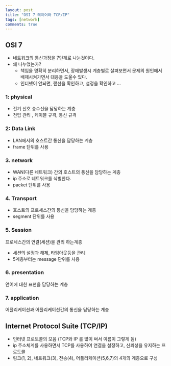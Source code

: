 ```yaml
---
layout: post
title: "OSI 7 레이어와 TCP/IP"
tags: [network]
comments: true
---
```


## OSI 7
- 네트워크의 통신과정을 7단계로 나눈것이다.
- 왜 나누었는가?
	+ 책임을 명확히 분리하면서, 장애발생시 계층별로 살펴보면서 문제의 원인에서 배제시켜가면서 대응을 도울수 있다.
	+ 인터넷이 안되면, 랜선을 확인하고, 설정을 확인하고 ...

### 1: physical
- 전기 신호 송수신을 담당하는 계층
- 전압 관리 , 케이블 규격, 통신 규격

### 2: Data Link
- LAN에서의 호스트간 통신을 담당하는 계층
- frame 단위를 사용

### 3. network
- WAN(다른 네트워크) 간의 호스트의 통신을 담당하는 계층
- ip 주소로 네트워크를 식별한다.
- packet 단위를 사용

### 4. Transport
- 호스트의 프로세스간의 통신을 담당하는 계층
- segment 단위를 사용

### 5. Session
프로세스간의 연결(세션)을 관리 하는계층
- 세션의 설정과 해제, 타임아웃등을 관리
- 5계층부터는 message 단위를 사용

### 6. presentation
언어에 대한 표현을 담당하는 계층

### 7. application
어플리케이션과 어플리케이션간의 통신을 담당하는 계층

## Internet Protocol Suite (TCP/IP)
- 인터넷 프로토콜의 모음 (TCP와 IP 를 많이 써서 이름이 그렇게 됨)
- ip 주소체계를 사용하면서 TCP를 사용하여 연결을 설정하고, 신뢰성을 유지하는 프로토콜
- 링크(1, 2), 네트워크(3), 전송(4), 어플리케이션(5,6,7)의 4개의 계층으로 구성
